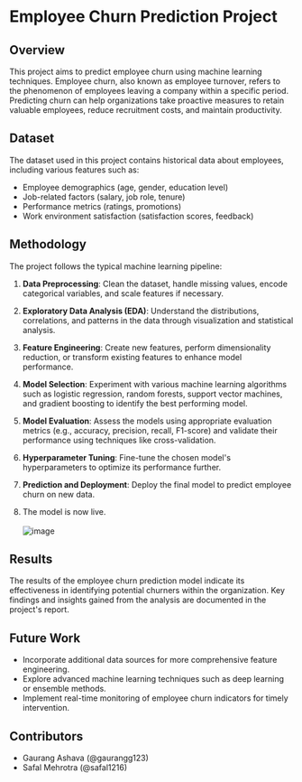 # Employee Churn Prediction Project

## Overview
This project aims to predict employee churn using machine learning techniques. Employee churn, also known as employee turnover, refers to the phenomenon of employees leaving a company within a specific period. Predicting churn can help organizations take proactive measures to retain valuable employees, reduce recruitment costs, and maintain productivity.

## Dataset
The dataset used in this project contains historical data about employees, including various features such as:
- Employee demographics (age, gender, education level)
- Job-related factors (salary, job role, tenure)
- Performance metrics (ratings, promotions)
- Work environment satisfaction (satisfaction scores, feedback)

## Methodology
The project follows the typical machine learning pipeline:
1. **Data Preprocessing**: Clean the dataset, handle missing values, encode categorical variables, and scale features if necessary.
2. **Exploratory Data Analysis (EDA)**: Understand the distributions, correlations, and patterns in the data through visualization and statistical analysis.
3. **Feature Engineering**: Create new features, perform dimensionality reduction, or transform existing features to enhance model performance.
4. **Model Selection**: Experiment with various machine learning algorithms such as logistic regression, random forests, support vector machines, and gradient boosting to identify the best performing model.
5. **Model Evaluation**: Assess the models using appropriate evaluation metrics (e.g., accuracy, precision, recall, F1-score) and validate their performance using techniques like cross-validation.
6. **Hyperparameter Tuning**: Fine-tune the chosen model's hyperparameters to optimize its performance further.
7. **Prediction and Deployment**: Deploy the final model to predict employee churn on new data.

8. The model is now live.
   <br>
   <br>
   ![image](https://github.com/gaurangg123/Employ_Churn_Prediction/assets/98259190/2b86cffd-b2d9-4940-9c10-7a39bb4b857f)


## Results
The results of the employee churn prediction model indicate its effectiveness in identifying potential churners within the organization. Key findings and insights gained from the analysis are documented in the project's report.

## Future Work
- Incorporate additional data sources for more comprehensive feature engineering.
- Explore advanced machine learning techniques such as deep learning or ensemble methods.
- Implement real-time monitoring of employee churn indicators for timely intervention.

## Contributors
- Gaurang Ashava (@gaurangg123)
- Safal Mehrotra (@safal1216)

